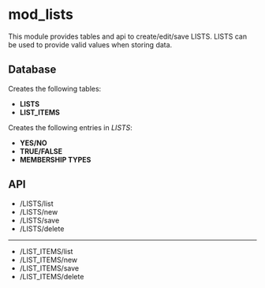 mod_lists
===========

This module provides tables and api to create/edit/save LISTS.  LISTS can be used to provide valid values when storing data.


Database
--------

Creates the following tables:
- **LISTS**
- **LIST_ITEMS**

Creates the following entries in *LISTS*: 
- **YES/NO**
- **TRUE/FALSE**
- **MEMBERSHIP TYPES**


API
---

- /LISTS/list
- /LISTS/new
- /LISTS/save
- /LISTS/delete

- - - -

- /LIST_ITEMS/list
- /LIST_ITEMS/new
- /LIST_ITEMS/save
- /LIST_ITEMS/delete


